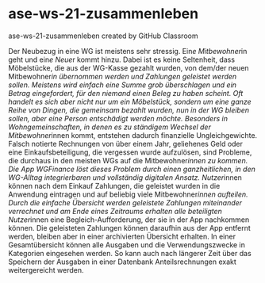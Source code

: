 # ase-ws-21-zusammenleben
ase-ws-21-zusammenleben created by GitHub Classroom


Der Neubezug in eine WG ist meistens sehr stressig. Ein*e Mitbewohner*in geht und ein*e Neue*r kommt hinzu. Dabei ist es keine Seltenheit, dass Möbelstücke, die aus der WG-Kasse gezahlt wurden, von dem/der neuen Mitbewohner*in übernommen werden und Zahlungen geleistet werden sollen. Meistens wird einfach eine Summe grob überschlagen und ein Betrag eingefordert, für den niemand einen Beleg zu haben scheint. Oft handelt es sich aber nicht nur um ein Möbelstück, sondern um eine ganze Reihe von Dingen, die gemeinsam bezahlt wurden, nun in der WG bleiben sollen, aber eine Person entschädigt werden möchte. Besonders in Wohngemeinschaften, in denen es zu ständigem Wechsel der Mitbewohner*innen kommt, entstehen dadurch finanzielle Ungleichgewichte. Falsch notierte Rechnungen von über einem Jahr, geliehenes Geld oder eine Einkaufsbeteiligung, die vergessen wurde aufzulösen, sind Probleme, die durchaus in den meisten WGs auf die Mitbewohner*innen zu kommen. Die App WGFinance löst dieses Problem durch einen ganzheitlichen, in den WG-Alltag integrierbaren und vollständig digitalen Ansatz.
Nutzer*innen können nach dem Einkauf Zahlungen, die geleistet wurden in die Anwendung eintragen und auf beliebig viele Mitbewohner*innen aufteilen.
Durch die einfache Übersicht werden geleistete Zahlungen miteinander verrechnet und am Ende eines Zeitraums erhalten alle beteiligten Nutzer*innen eine Begleich-Aufforderung, der sie in der App nachkommen können. Die geleisteten Zahlungen können daraufhin aus der App entfernt werden, bleiben aber in einer archivierten Übersicht erhalten. 
In einer Gesamtübersicht können alle Ausgaben und die Verwendungszwecke in Kategorien eingesehen werden. So kann auch nach längerer Zeit über das Speichern der Ausgaben in einer Datenbank Anteilsrechnungen exakt weitergereicht werden.

